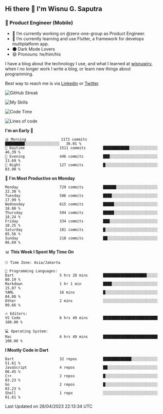 ## Hi there 👋 I'm Wisnu G. Saputra

### :mobile_phone_off: Product Engineer (Mobile)

- 🔭 I’m currently working on @zero-one-group as Product Engineer.
- 🌱 I’m currently learning and use Flutter, a framework for develops multiplatform app.
- 🌑 Dark Mode Lovers
- 😄 Pronouns: he/him/his

I have a blog about the technology I use, and what I learned at [wisnuwiry](https://wisnuwiry.space/), when I no longer work I write a blog, or learn new things about programming.

Best way to reach me is via [Linkedin](https://www.linkedin.com/in/wisnu-saputra/) or [Twitter](https://twitter.com/wisnuwiry).

![GitHub Streak](https://streak-stats.demolab.com?user=wisnuwiry&theme=dark&hide_border=true)

![My Skills](https://skillicons.dev/icons?i=dart,flutter,kotlin,swift,js,css,neovim,git,linux&perline=5)

<!--START_SECTION:waka-->
![Code Time](http://img.shields.io/badge/Code%20Time-407%20hrs%2050%20mins-blue)

![Lines of code](https://img.shields.io/badge/From%20Hello%20World%20I%27ve%20Written-4.6%20million%20lines%20of%20code-blue)

**I'm an Early 🐤** 

```text
🌞 Morning                1173 commits        █████████░░░░░░░░░░░░░░░░   36.01 % 
🌆 Daytime                1511 commits        ████████████░░░░░░░░░░░░░   46.39 % 
🌃 Evening                446 commits         ███░░░░░░░░░░░░░░░░░░░░░░   13.69 % 
🌙 Night                  127 commits         █░░░░░░░░░░░░░░░░░░░░░░░░   03.90 % 
```
📅 **I'm Most Productive on Monday** 

```text
Monday                   729 commits         ██████░░░░░░░░░░░░░░░░░░░   22.38 % 
Tuesday                  586 commits         ████░░░░░░░░░░░░░░░░░░░░░   17.99 % 
Wednesday                615 commits         █████░░░░░░░░░░░░░░░░░░░░   18.88 % 
Thursday                 594 commits         █████░░░░░░░░░░░░░░░░░░░░   18.24 % 
Friday                   334 commits         ███░░░░░░░░░░░░░░░░░░░░░░   10.25 % 
Saturday                 181 commits         █░░░░░░░░░░░░░░░░░░░░░░░░   05.56 % 
Sunday                   218 commits         ██░░░░░░░░░░░░░░░░░░░░░░░   06.69 % 
```


📊 **This Week I Spent My Time On** 

```text
🕑︎ Time Zone: Asia/Jakarta

💬 Programming Languages: 
Dart                     5 hrs 28 mins       ████████████████████░░░░░   80.19 % 
Markdown                 1 hr 1 min          ████░░░░░░░░░░░░░░░░░░░░░   15.07 % 
YAML                     16 mins             █░░░░░░░░░░░░░░░░░░░░░░░░   04.08 % 
Other                    2 mins              ░░░░░░░░░░░░░░░░░░░░░░░░░   00.66 % 

🔥 Editors: 
VS Code                  6 hrs 49 mins       █████████████████████████   100.00 % 

💻 Operating System: 
Mac                      6 hrs 49 mins       █████████████████████████   100.00 % 
```

**I Mostly Code in Dart** 

```text
Dart                     32 repos            █████████████░░░░░░░░░░░░   51.61 % 
JavaScript               4 repos             ██░░░░░░░░░░░░░░░░░░░░░░░   06.45 % 
C++                      2 repos             █░░░░░░░░░░░░░░░░░░░░░░░░   03.23 % 
Go                       2 repos             █░░░░░░░░░░░░░░░░░░░░░░░░   03.23 % 
Shell                    1 repo              ░░░░░░░░░░░░░░░░░░░░░░░░░   01.61 % 
```




 Last Updated on 28/04/2023 22:13:34 UTC
<!--END_SECTION:waka-->
